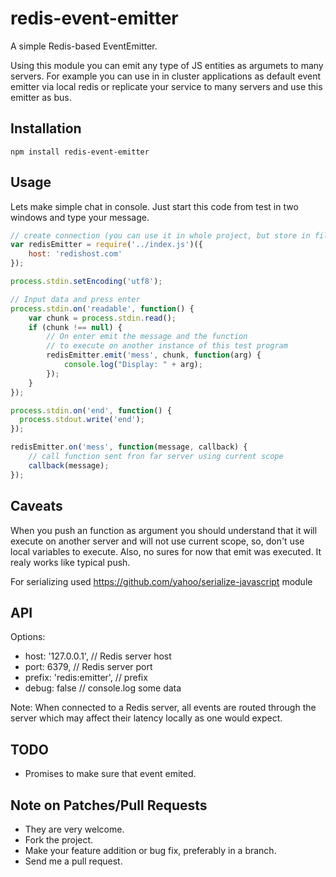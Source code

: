 # redis-event-emitter

A simple Redis-based EventEmitter.

Using this module you can emit any type of JS entities as argumets to many servers.
For example you can use in in cluster applications as default event emitter via local redis or replicate your service to many servers and use this emitter as bus.

## Installation

    npm install redis-event-emitter

## Usage

Lets make simple chat in console.
Just start this code from test in two windows and type your message.

```js
// create connection (you can use it in whole project, but store in file and export)
var redisEmitter = require('../index.js')({
	host: 'redishost.com'
});

process.stdin.setEncoding('utf8');

// Input data and press enter
process.stdin.on('readable', function() {
	var chunk = process.stdin.read();
	if (chunk !== null) {
		// On enter emit the message and the function
		// to execute on another instance of this test program
		redisEmitter.emit('mess', chunk, function(arg) {
			console.log("Display: " + arg);
		});
	}
});

process.stdin.on('end', function() {
  process.stdout.write('end');
});

redisEmitter.on('mess', function(message, callback) {
	// call function sent fron far server using current scope
	callback(message);
});
```
## Caveats

When you push an function as argument you should understand that it will execute on another server and will not use current scope, so, don't use local variables to execute.
Also, no sures for now that emit was executed. It realy works like typical push.

For serializing used https://github.com/yahoo/serialize-javascript module

## API

Options:
* host: '127.0.0.1', // Redis server host
* port: 6379, // Redis server port
* prefix: 'redis:emitter', // prefix
* debug: false // console.log some data

Note: When connected to a Redis server, all events are routed through the server which may affect
their latency locally as one would expect.

## TODO

* Promises to make sure that event emited.

## Note on Patches/Pull Requests

* They are very welcome.
* Fork the project.
* Make your feature addition or bug fix, preferably in a branch.
* Send me a pull request.
